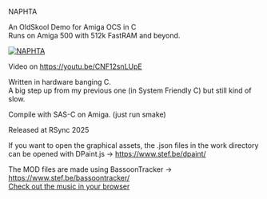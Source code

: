 NAPHTA

An OldSkool Demo for Amiga OCS in C  
Runs on Amiga 500 with 512k FastRAM and beyond.

[![NAPHTA](https://img.youtube.com/vi/CNF12snLUpE/0.jpg)](https://www.youtube.com/watch?v=CNF12snLUpE)

Video on https://youtu.be/CNF12snLUpE

Written in hardware banging C.  
A big step up from my previous one (in System Friendly C) but still kind of slow.

Compile with SAS-C on Amiga. (just run smake)

Released at RSync 2025

If you want to open the graphical assets, the .json files in the work
directory can be opened with DPaint.js -> https://www.stef.be/dpaint/  

The MOD files are made using BassoonTracker -> https://www.stef.be/bassoontracker/  
[Check out the music in your browser](https://www.stef.be/bassoontracker/?file=mods%2F2025%2Frsync%2Fnaphta.mod)

